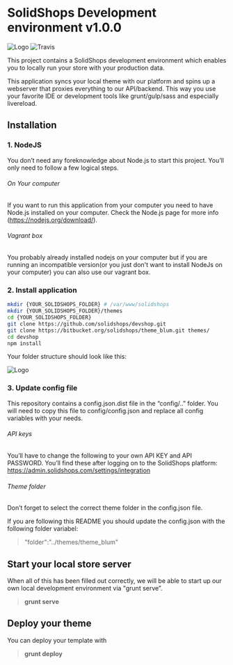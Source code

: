 # SolidShops Development environment v1.0.0
![Logo](https://bitbucket-assetroot.s3.amazonaws.com/c/photos/2014/Feb/14/solidshops-logo-3651367901-1_avatar.png)
![Travis](https://travis-ci.org/solidshops/devshop.svg)


This project contains a SolidShops development environment which enables you to locally run your store with your production data.

This application syncs your local theme with our platform and spins up a webserver that proxies everything to our API/backend. This way you use your favorite IDE or development tools like grunt/gulp/sass and especially livereload.

## Installation

### 1. NodeJS
You don’t need any foreknowledge about Node.js to start this project. You’ll only need to follow a few logical steps.

###### On Your computer

If you want to run this application from your computer you need to have Node.js installed on your computer.
Check the Node.js page for more info (https://nodejs.org/download/).


###### Vagrant box
You probably already installed nodejs on your computer but if you are running an incompatible version(or you just don't want to install NodeJs on your computer) you can also use our vagrant box.

### 2. Install application

```bash
mkdir {YOUR_SOLIDSHOPS_FOLDER} # /var/www/solidshops
mkdir {YOUR_SOLIDSHOPS_FOLDER}/themes
cd {YOUR_SOLIDSHOPS_FOLDER}
git clone https://github.com/solidshops/devshop.git
git clone https://bitbucket.org/solidshops/theme_blum.git themes/
cd devshop
npm install
```
Your folder structure should look like this:

![Logo](https://bitbucket-assetroot.s3.amazonaws.com/c/photos/2014/Feb/14/solidshops-logo-3651367901-1_avatar.png)

### 3. Update config file
This repository contains a config.json.dist file in the “config/..” folder. You will need to copy this file to config/config.json and replace all config variables with your needs.

###### API keys
You’ll have to change the following to your own API KEY and API PASSWORD.
You’ll find these after logging on to the SolidShops platform: https://admin.solidshops.com/settings/integration

###### Theme folder

Don’t forget to select the correct theme folder in the config.json file.

If you are following this README you should update the config.json with the following folder variabel:

>"folder":"../themes/theme_blum"

## Start your local store server


When all of this has been filled out correctly, we will be able to start up our own local development environment via "grunt serve”.

>**grunt serve**

## Deploy your theme

You can deploy your template with

>**grunt deploy**
